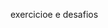 
 exercicioe e desafios

 <a href="https://alexandrebsd.github.io/HTML-e-CSS/DESAFIOS MODULO 01 HTML+CSS/amarela.html" Executar o Desafio de Navegacao > </a>
